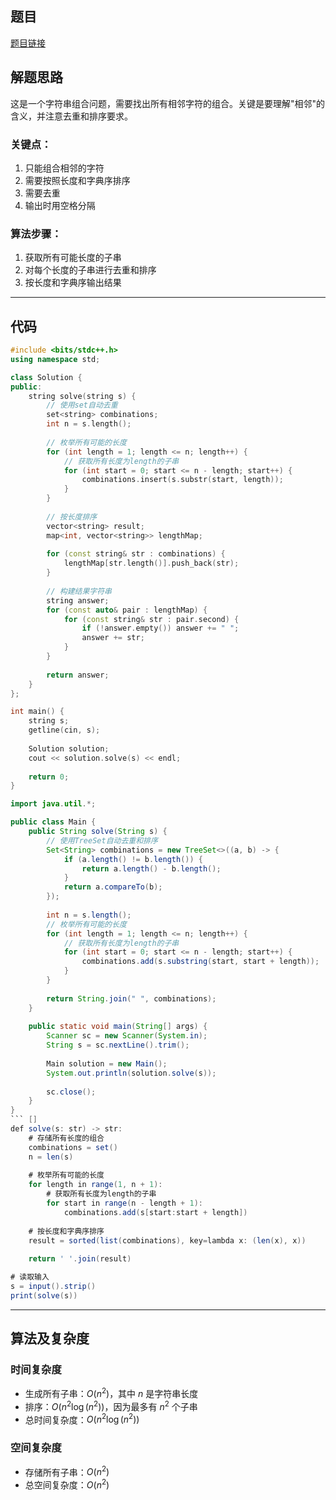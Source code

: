 ## 题目
[题目链接](https://www.nowcoder.com/practice/837f4d04f5cb4f26a8215b2b95cc76a5?tpId=182&tqId=141842&sourceUrl=/exam/oj&channenl=wgithub&fromPut=wgithub)

## 解题思路

这是一个字符串组合问题，需要找出所有相邻字符的组合。关键是要理解"相邻"的含义，并注意去重和排序要求。

### 关键点：
1. 只能组合相邻的字符
2. 需要按照长度和字典序排序
3. 需要去重
4. 输出时用空格分隔

### 算法步骤：
1. 获取所有可能长度的子串
2. 对每个长度的子串进行去重和排序
3. 按长度和字典序输出结果

---

## 代码


```cpp []
#include <bits/stdc++.h>
using namespace std;

class Solution {
public:
    string solve(string s) {
        // 使用set自动去重
        set<string> combinations;
        int n = s.length();
        
        // 枚举所有可能的长度
        for (int length = 1; length <= n; length++) {
            // 获取所有长度为length的子串
            for (int start = 0; start <= n - length; start++) {
                combinations.insert(s.substr(start, length));
            }
        }
        
        // 按长度排序
        vector<string> result;
        map<int, vector<string>> lengthMap;
        
        for (const string& str : combinations) {
            lengthMap[str.length()].push_back(str);
        }
        
        // 构建结果字符串
        string answer;
        for (const auto& pair : lengthMap) {
            for (const string& str : pair.second) {
                if (!answer.empty()) answer += " ";
                answer += str;
            }
        }
        
        return answer;
    }
};

int main() {
    string s;
    getline(cin, s);
    
    Solution solution;
    cout << solution.solve(s) << endl;
    
    return 0;
}
```


```java []
import java.util.*;

public class Main {
    public String solve(String s) {
        // 使用TreeSet自动去重和排序
        Set<String> combinations = new TreeSet<>((a, b) -> {
            if (a.length() != b.length()) {
                return a.length() - b.length();
            }
            return a.compareTo(b);
        });
        
        int n = s.length();
        // 枚举所有可能的长度
        for (int length = 1; length <= n; length++) {
            // 获取所有长度为length的子串
            for (int start = 0; start <= n - length; start++) {
                combinations.add(s.substring(start, start + length));
            }
        }
        
        return String.join(" ", combinations);
    }
    
    public static void main(String[] args) {
        Scanner sc = new Scanner(System.in);
        String s = sc.nextLine().trim();
        
        Main solution = new Main();
        System.out.println(solution.solve(s));
        
        sc.close();
    }
}
``` []
def solve(s: str) -> str:
    # 存储所有长度的组合
    combinations = set()
    n = len(s)
    
    # 枚举所有可能的长度
    for length in range(1, n + 1):
        # 获取所有长度为length的子串
        for start in range(n - length + 1):
            combinations.add(s[start:start + length])
    
    # 按长度和字典序排序
    result = sorted(list(combinations), key=lambda x: (len(x), x))
    
    return ' '.join(result)

# 读取输入
s = input().strip()
print(solve(s))
```

---

## 算法及复杂度

### 时间复杂度
- 生成所有子串：$O(n^2)$，其中 $n$ 是字符串长度
- 排序：$O(n^2 \log(n^2))$，因为最多有 $n^2$ 个子串
- 总时间复杂度：$O(n^2 \log(n^2))$

### 空间复杂度
- 存储所有子串：$O(n^2)$
- 总空间复杂度：$O(n^2)$